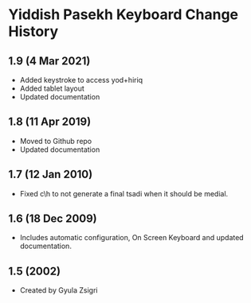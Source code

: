 Yiddish Pasekh Keyboard Change History
=======================

1.9 (4 Mar 2021)
-----------------
* Added keystroke to access yod+hiriq
* Added tablet layout
* Updated documentation

1.8 (11 Apr 2019)
-----------------
* Moved to Github repo
* Updated documentation

1.7 (12 Jan 2010)
-----------------
* Fixed c\h to not generate a final tsadi when it should be medial.

1.6 (18 Dec 2009)
-----------------
* Includes automatic configuration, On Screen Keyboard and updated documentation.

1.5 (2002)
-----------------
* Created by Gyula Zsigri
